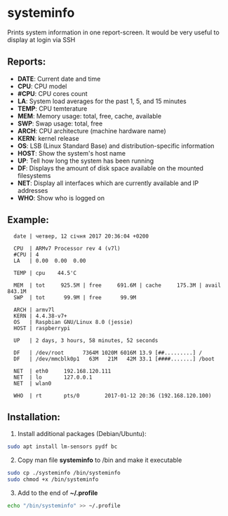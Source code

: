 # systeminfo

Prints system information in one report-screen.
It would be very useful to display at login via SSH

Reports:
-------------
* **DATE**: Current date and time
* **CPU**: CPU model
* **#CPU**: CPU cores count
* **LA**: System load averages for the past 1, 5, and 15 minutes
* **TEMP**: CPU temterature
* **MEM**: Memory usage: total, free, cache, available
* **SWP**: Swap usage: total, free
* **ARCH**: CPU architecture (machine hardware name)
* **KERN**: kernel release
* **OS**: LSB (Linux Standard Base) and distribution-specific information
* **HOST**: Show the system's host name
* **UP**: Tell how long the system has been running
* **DF**: Displays the amount of disk space available on the mounted filesystems
* **NET**: Display all interfaces which are currently available and IP addresses
* **WHO**: Show who is logged on

Example:
-------------
```
  date | четвер, 12 січня 2017 20:36:04 +0200 

  CPU  | ARMv7 Processor rev 4 (v7l) 
  #CPU | 4 
  LA   | 0.00  0.00  0.00  

  TEMP | cpu    44.5'C 

  MEM  | tot     925.5M | free     691.6M | cache     175.3M | avail     843.1M 
  SWP  | tot      99.9M | free      99.9M 

  ARCH | armv7l 
  KERN | 4.4.38-v7+ 
  OS   | Raspbian GNU/Linux 8.0 (jessie) 
  HOST | raspberrypi 

  UP   | 2 days, 3 hours, 58 minutes, 52 seconds 

  DF   | /dev/root      7364M 1020M 6016M 13.9 [##.........] /          
  DF   | /dev/mmcblk0p1   63M   21M   42M 33.1 [####.......] /boot      

  NET  | eth0     192.168.120.111 
  NET  | lo       127.0.0.1 
  NET  | wlan0     

  WHO  | rt       pts/0        2017-01-12 20:36 (192.168.120.100) 
```

Installation:
-------------
1. Install additional packages (Debian/Ubuntu):
```bash
sudo apt install lm-sensors pydf bc
```

2. Copy man file **systeminfo** to /bin and make it executable
```bash
sudo cp ./systeminfo /bin/systeminfo
sudo chmod +x /bin/systeminfo
```

3. Add to the end of **~/.profile** 
```bash
echo "/bin/systeminfo" >> ~/.profile
```
